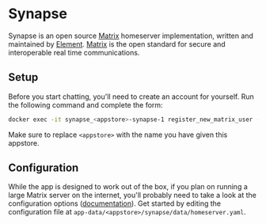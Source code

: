 # Synapse

Synapse is an open source [Matrix](https://matrix.org/) homeserver implementation, written and maintained by [Element](https://element.io/). [Matrix](https://github.com/matrix-org) is the open standard for secure and interoperable real time communications.

## Setup

Before you start chatting, you'll need to create an account for yourself. Run the following command and complete the form:
```bash
docker exec -it synapse_<appstore>-synapse-1 register_new_matrix_user -c /data/homeserver.yaml
```
Make sure to replace `<appstore>` with the name you have given this appstore.

## Configuration

While the app is designed to work out of the box, if you plan on running a large Matrix server on the internet, you'll probably need to take a look at the configuration options ([documentation](https://element-hq.github.io/synapse/latest/usage/configuration/config_documentation.html)).
Get started by editing the configuration file at `app-data/<appstore>/synapse/data/homeserver.yaml`.
